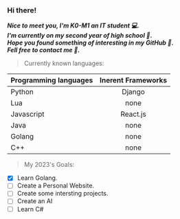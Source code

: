 ### **Hi there!**
***_Nice to meet you, I'm **K0-M1** an IT student 💻._***
<br>
***_I'm currently on my second year of high school 🏫._***
<br>
***_Hope you found something of interesting in my GitHub 🤖._***
<br>
***_Fell free to contact me 👀._***
<br>

> Currently known languages:

| Programming languages | Inerent Frameworks |
| :---         |     :---:      |
| Python   | Django     |
| Lua     | none       |
| Javascript | React.js |
| Java | none |
| Golang | none |
| C++ | none |

> My 2023's Goals:
- [x] Learn Golang.
- [ ] Create a Personal Website.
- [ ] Create some intersting projects.
- [ ] Create an AI
- [ ] Learn C#
